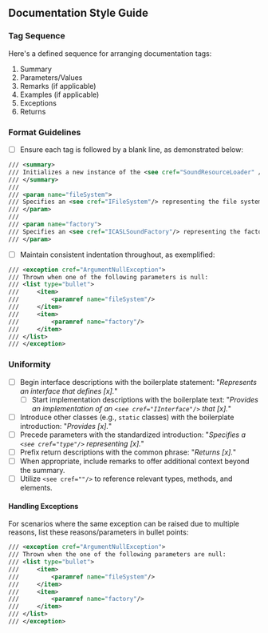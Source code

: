 
## Documentation Style Guide

### Tag Sequence

Here's a defined sequence for arranging documentation tags:

1. Summary
2. Parameters/Values
3. Remarks (if applicable)
4. Examples (if applicable)
5. Exceptions
6. Returns

### Format Guidelines

- [ ] Ensure each tag is followed by a blank line, as demonstrated below:

```xml
/// <summary>
/// Initializes a new instance of the <see cref="SoundResourceLoader" /> class.
/// </summary>
///
/// <param name="fileSystem">
/// Specifies an <see cref="IFileSystem"/> representing the file system for loading sound resources.
/// </param>
///
/// <param name="factory">
/// Specifies an <see cref="ICASLSoundFactory"/> representing the factory to create CASL sound instances.
/// </param>
```

- [ ] Maintain consistent indentation throughout, as exemplified:

```xml
/// <exception cref="ArgumentNullException">
/// Thrown when one of the following parameters is null:
/// <list type="bullet">
///     <item>
///         <paramref name="fileSystem"/>
///     </item>
///     <item>
///         <paramref name="factory"/>
///     </item>
/// </list>
/// </exception>
```
### Uniformity

- [ ] Begin interface descriptions with the boilerplate statement: "_Represents an interface that defines [x]._"
  - [ ] Start implementation descriptions with the boilerplate text: "_Provides an implementation of an `<see cref="IInterface"/>` that [x]._"
- [ ] Introduce other classes (e.g., `static` classes) with the boilerplate introduction: "_Provides [x]._"
- [ ] Precede parameters with the standardized introduction: "_Specifies a `<see cref="type"/>` representing [x]._"
- [ ] Prefix return descriptions with the common phrase: "_Returns [x]._"
- [ ] When appropriate, include remarks to offer additional context beyond the summary.
- [ ] Utilize `<see cref=""/>` to reference relevant types, methods, and elements.

#### Handling Exceptions

For scenarios where the same exception can be raised due to multiple reasons, list these reasons/parameters in bullet points:

```xml
/// <exception cref="ArgumentNullException">
/// Thrown when the one of the following parameters are null:
/// <list type="bullet">
///     <item>
///         <paramref name="fileSystem"/>
///     </item>
///     <item>
///         <paramref name="factory"/>
///     </item>
/// </list>
/// </exception>
```

